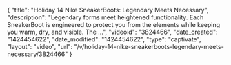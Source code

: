 {
    "title": "Holiday 14 Nike SneakerBoots: Legendary Meets Necessary",
    "description": "Legendary forms meet heightened functionality. Each SneakerBoot is engineered to protect you from the elements while keeping you warm, dry, and visible. The ...",
    "videoid": "3824466",
    "date_created": "1424454622",
    "date_modified": "1424454622",
    "type": "captivate",
    "layout": "video",
    "url": "\/v\/holiday-14-nike-sneakerboots-legendary-meets-necessary\/3824466"
}